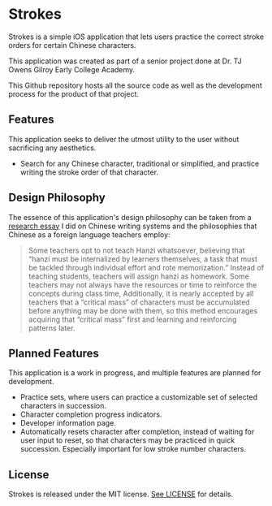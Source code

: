 # Strokes
Strokes is a simple iOS application that lets users practice the correct stroke orders for certain Chinese characters. 

This application was created as part of a senior project done at Dr. TJ Owens Gilroy Early College Academy. 

This Github repository hosts all the source code as well as the development process for the product of that project. 

## Features
This application seeks to deliver the utmost utility to the user without sacrificing any aesthetics. 
- Search for any Chinese character, traditional or simplified, and practice writing the stroke order of that character.

##  Design Philosophy
The essence of this application's design philosophy can be taken from a [research essay](https://docs.google.com/document/d/1TwgbuK-8-ppUrBhht5tVHbNseRh-REsJ3P_DQm03PIM/edit?usp=sharing) I did on Chinese writing systems and the philosophies that Chinese as a foreign language teachers employ: 

> Some teachers opt to not teach Hanzi whatsoever, believing that “hanzi must be internalized by learners themselves, a task that must be tackled through individual effort and rote memorization.” Instead of teaching students, teachers will assign hanzi as homework. Some teachers may not always have the resources or time to reinforce the concepts during class time, Additionally, it is nearly accepted by all teachers that a “critical mass” of characters must be accumulated before anything may be done with them, so this method encourages acquiring that “critical mass” first and learning and reinforcing patterns later. 

## Planned Features
This application is a work in progress, and multiple features are planned for development.
- Practice sets, where users can practice a customizable set of selected characters in succession. 
- Character completion progress indicators. 
- Developer information page. 
- Automatically resets character after completion, instead of waiting for user input to reset, so that characters may be practiced in quick succession. Especially important for low stroke number characters. 

## License
Strokes is released under the MIT license. [See LICENSE](https://github.com/tsainez/strokes/blob/master/LICENSE) for details.
